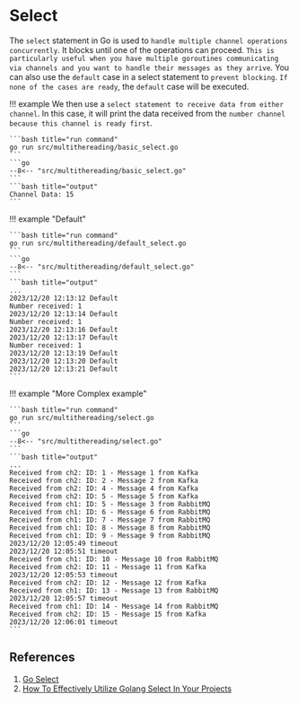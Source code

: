 # Select

The `select` statement in Go is used to `handle multiple channel operations concurrently`. It blocks until one of the operations can proceed. `This is particularly useful when you have multiple goroutines communicating via channels and you want to handle their messages as they arrive`. You can also use the `default` case in a select statement to `prevent blocking`. `If none of the cases are ready`, the `default` case will be executed.

!!! example
    We then use a `select statement to receive data from either channel`. In this case, it will print the data received from the `number channel because this channel is ready first`.

    ```bash title="run command"
    go run src/multithereading/basic_select.go
    ```
    ```go
    --8<-- "src/multithereading/basic_select.go"
    ```
    ```bash title="output"
    Channel Data: 15
    ```
!!! example "Default"

    ```bash title="run command"
    go run src/multithereading/default_select.go
    ```
    ```go
    --8<-- "src/multithereading/default_select.go"
    ```
    ```bash title="output"
    ...
    2023/12/20 12:13:12 Default
    Number received: 1
    2023/12/20 12:13:14 Default
    Number received: 1
    2023/12/20 12:13:16 Default
    2023/12/20 12:13:17 Default
    Number received: 1
    2023/12/20 12:13:19 Default
    2023/12/20 12:13:20 Default
    2023/12/20 12:13:21 Default
    ```

!!! example "More Complex example"

    ```bash title="run command"
    go run src/multithereading/select.go
    ```
    ```go
    --8<-- "src/multithereading/select.go"
    ```
    ```bash title="output"
    ...
    Received from ch2: ID: 1 - Message 1 from Kafka
    Received from ch2: ID: 2 - Message 2 from Kafka
    Received from ch2: ID: 4 - Message 4 from Kafka
    Received from ch2: ID: 5 - Message 5 from Kafka
    Received from ch1: ID: 5 - Message 3 from RabbitMQ
    Received from ch1: ID: 6 - Message 6 from RabbitMQ
    Received from ch1: ID: 7 - Message 7 from RabbitMQ
    Received from ch1: ID: 8 - Message 8 from RabbitMQ
    Received from ch1: ID: 9 - Message 9 from RabbitMQ
    2023/12/20 12:05:49 timeout
    2023/12/20 12:05:51 timeout
    Received from ch1: ID: 10 - Message 10 from RabbitMQ
    Received from ch2: ID: 11 - Message 11 from Kafka
    2023/12/20 12:05:53 timeout
    Received from ch2: ID: 12 - Message 12 from Kafka
    Received from ch1: ID: 13 - Message 13 from RabbitMQ
    2023/12/20 12:05:57 timeout
    Received from ch1: ID: 14 - Message 14 from RabbitMQ
    Received from ch2: ID: 15 - Message 15 from Kafka
    2023/12/20 12:06:01 timeout
    ```

## References

1. [Go Select](https://www.programiz.com/golang/select)
1. [How To Effectively Utilize Golang Select In Your Projects](https://marketsplash.com/tutorials/go/golang-select/)
